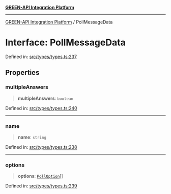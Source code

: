 [**GREEN-API Integration Platform**](../README.md)

***

[GREEN-API Integration Platform](../globals.md) / PollMessageData

# Interface: PollMessageData

Defined in: [src/types/types.ts:237](https://github.com/green-api/greenapi-integration/blob/0c6468d26acd573ad1def9f01a1af819fb76eb31/src/types/types.ts#L237)

## Properties

### multipleAnswers

> **multipleAnswers**: `boolean`

Defined in: [src/types/types.ts:240](https://github.com/green-api/greenapi-integration/blob/0c6468d26acd573ad1def9f01a1af819fb76eb31/src/types/types.ts#L240)

***

### name

> **name**: `string`

Defined in: [src/types/types.ts:238](https://github.com/green-api/greenapi-integration/blob/0c6468d26acd573ad1def9f01a1af819fb76eb31/src/types/types.ts#L238)

***

### options

> **options**: [`PollOption`](PollOption.md)[]

Defined in: [src/types/types.ts:239](https://github.com/green-api/greenapi-integration/blob/0c6468d26acd573ad1def9f01a1af819fb76eb31/src/types/types.ts#L239)
